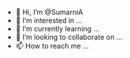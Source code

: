 - 👋 Hi, I’m @SumarniA
- 👀 I’m interested in ...
- 🌱 I’m currently learning ...
- 💞️ I’m looking to collaborate on ...
- 📫 How to reach me ...

<!---
SumarniA/SumarniA is a ✨ special ✨ repository because its `README.md` (this file) appears on your GitHub profile.
You can click the Preview link to take a look at your changes.
--->
